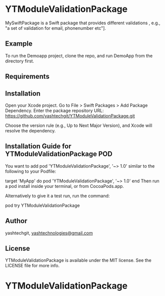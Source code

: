 # YTModuleValidationPackage

MySwiftPackage is a Swift package that provides different validations , e.g., "a set of validation for email, phonenumber etc"].

## Example

To run the Demoapp project, clone the repo, and run DemoApp from the directory first.

## Requirements

## Installation

Open your Xcode project.
Go to File > Swift Packages > Add Package Dependency.
Enter the package repository URL: https://github.com/yashtechgit/YTModuleValidationPackage.git

Choose the version rule (e.g., Up to Next Major Version), and Xcode will resolve the dependency.

## Installation Guide for YTModuleValidationPackage POD
You want to add pod 'YTModuleValidationPackage', '~> 1.0' similar to the following to your Podfile:

target 'MyApp' do
  pod 'YTModuleValidationPackage', '~> 1.0'
end
Then run a pod install inside your terminal, or from CocoaPods.app.

Alternatively to give it a test run, run the command:

pod try YTModuleValidationPackage


## Author

yashtechgit, yashtechnologies@gmail.com

## License

YTModuleValidationPackage is available under the MIT license. See the LICENSE file for more info.
# YTModuleValidationPackage

